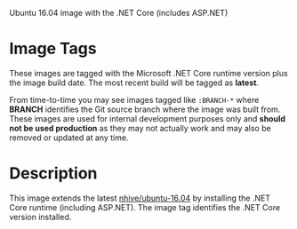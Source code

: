 Ubuntu 16.04 image with the .NET Core (includes ASP.NET)

# Image Tags

These images are tagged with the Microsoft .NET Core runtime version plus the image build date.  The most recent build will be tagged as **latest**.

From time-to-time you may see images tagged like `:BRANCH-*` where **BRANCH** identifies the Git source branch where the image was built from.  These images are used for internal development purposes only and **should not be used production** as they may not actually work and may also be removed or updated at any time.

# Description

This image extends the latest [nhive/ubuntu-16.04](https://hub.docker.com/r/nhive/ubuntu-16.04/) by installing the .NET Core runtime (including ASP.NET).  The image tag identifies the .NET Core version installed.

